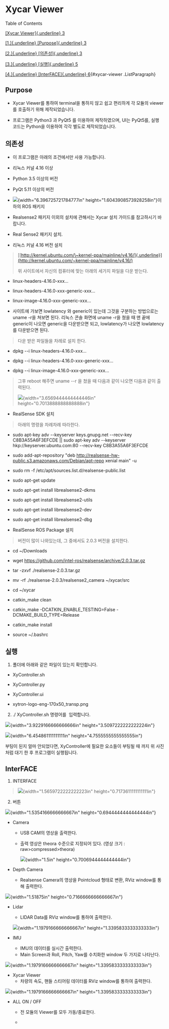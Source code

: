 Xycar Viewer  
=============

Table of Contents

[[Xycar Viewer]{.underline} 3](#xycar-viewer)

[[1.]{.underline} [Purpose]{.underline} 3](#purpose)

[[2.]{.underline} [의존성]{.underline} 3](#의존성)

[[3.]{.underline} [실행]{.underline} 5](#실행)

[[4.]{.underline} [InterFACE]{.underline} 6](#interface){#xycar-viewer .ListParagraph}



Purpose 
--------

-   Xycar Viewer를 통하여 terminal을 통하지 않고 쉽고 편리하게 각 모듈의
    viewer를 호출하기 위해 제작되었습니다.

-   프로그램은 Python3 과 PyQt5 를 이용하여 제작하였으며, UI는 PyQt5를,
    실행 코드는 Python을 이용하여 각각 별도로 제작되었습니다.

의존성
------

-   이 프로그램은 아래의 조건에서만 사용 가능합니다.

<!-- -->

-   리눅스 커널 4.16 이상

-   Python 3.5 이상의 버전

-   PyQt 5.11 이상의 버전

-   ![](media/image1.png){width="6.396725721784777in"
    height="1.6043908573928258in"}이하의 ROS 패키지

<!-- -->

-   Realsense2 패키지 이외의 설치에 관해서는 Xycar 설치 가이드를 참고하시기 바랍니다.

<!-- -->

-   Real Sense2 패키지 설치.

<!-- -->

-   리눅스 커널 4.16 버전 설치

> [[http://kernel.ubuntu.com/\~kernel-ppa/mainline/v4.16/]{.underline}](http://kernel.ubuntu.com/~kernel-ppa/mainline/v4.16/)
>
> 위 사이트에서 자신의 컴퓨터에 맞는 아래의 세가지 파일을 다운 받는다.

-   linux-headers-4.16.0-xxx...

-   linux-headers-4.16.0-xxx-generic-xxx...

-   linux-image-4.16.0-xxx-generic-xxx...

<!-- -->

-   사이트에 가보면 lowlatency 와 generic이 있는데 그것을 구분하는
    방법으로는 uname -r을 쳐보면 된다. 리눅스 콘솔 화면에 uname -r을
    쳤을 때 맨 끝에 generic이 나오면 generic을 다운받으면 되고,
    lowlatency가 나오면 lowlatency를 다운받으면 된다.

> 다운 받은 파일들을 차례로 설치 한다.

-   dpkg --i linux-headers-4.16.0-xxx...

-   dpkg --i linux-headers-4.16.0-xxx-generic-xxx...

-   dpkg --i linux-image-4.16.0-xxx-generic-xxx...

> 그후 reboot 해주면 uname --r 을 쳤을 때 다음과 같이 나오면 다음과 같이
> 출력된다.
>
> ![](media/image4.png){width="3.6569444444444446in"
> height="0.7013888888888888in"}

-   RealSense SDK 설치

> 아래의 명령을 차례차례 따라한다.

-   sudo apt-key adv \--keyserver keys.gnupg.net \--recv-key
    C8B3A55A6F3EFCDE \|\| sudo apt-key adv \--keyserver
    hkp://keyserver.ubuntu.com:80 --recv-key C8B3A55A6F3EFCDE

-   sudo add-apt-repository \"deb
    http://realsense-hw-public.s3.amazonaws.com/Debian/apt-repo xenial
    main\" -u

-   sudo rm -f /etc/apt/sources.list.d/realsense-public.list

-   sudo apt-get update

-   sudo apt-get install librealsense2-dkms

-   sudo apt-get install librealsense2-utils

-   sudo apt-get install librealsense2-dev

-   sudo apt-get install librealsense2-dbg

<!-- -->

-   RealSense ROS Package 설치

> 버전이 많이 나와있는데, 그 중에서도 2.0.3 버전을 설치한다.

-   cd \~/Downloads

-   wget https://github.com/intel-ros/realsense/archive/2.0.3.tar.gz

-   tar -zxvf ./realsense-2.0.3.tar.gz

-   mv -rf ./realsense-2.0.3/realsense2\_camera \~/xycar/src

-   cd \~/xycar

-   catkin\_make clean

-   catkin\_make -DCATKIN\_ENABLE\_TESTING=False
    -DCMAKE\_BUILD\_TYPE=Release

-   catkin\_make install

-   source \~/.bashrc

실행
----

1)  폴더에 아래와 같은 파일이 있는지 확인합니다.

- XyController.sh

- XyController.py

- XyController.ui

- xytron-logo-eng-170x50\_transp.png


2)  ./ XyController.sh 명령어를
​    입력합니다.

![](media/image5.png){width="3.9229166666666666in"
height="3.5097222222222224in"}

![](media/image6.png){width="6.454861111111111in"
height="4.7555555555555555in"}

부팅이 된지 얼마 안되었다면,
XyController에 필요한 요소들이 부팅될 때 까지 위 사진처럼 대기 한 후
프로그램이 실행됩니다.

InterFACE
---------

1)  INTERFACE

> ![](media/image7.png){width="1.5659722222222223in"
> height="0.7173611111111111in"}

2)  버튼





![](media/image8.png){width="1.5354166666666667in"
height="0.6944444444444444in"}

- Camera

  - USB CAM의 영상을 출력한다.

  - 출력 영상은 theora 수준으로 지정되어 있다.  (영상 크기 : raw\>compressed\>theora)



    ![](media/image9.png){width="1.5in"
    height="0.7006944444444444in"}



-   Depth Camera
    -   Realsense Camera의 영상을 Pointcloud 형태로 변환, RViz window를 통해 출력한다.



![](media/image10.png){width="1.51875in"
height="0.7166666666666667in"}



- Lidar

  -   LIDAR Data를 RViz window를 통하여 출력한다.



  ![](media/image11.png){width="1.1979166666666667in"
  height="1.3395833333333333in"}

- IMU

  -   IMU의 데이터를 실시간 출력한다.
  -   Main Screen과 Roll, Pitch, Yaw를 수치화한 window 두 가지로 나타난다.



![](media/image12.png){width="1.1979166666666667in"
height="1.3395833333333333in"}

- Xycar Viewer
  - 차량의 속도, 핸들 스티어링 데이터를 RViz window를 통하여 출력한다.



![](media/image13.png){width="1.1979166666666667in"
height="1.3395833333333333in"}



-   ALL ON / OFF

    -   전 모듈의 Viewer를 모두 가동/종료한다.

    -
